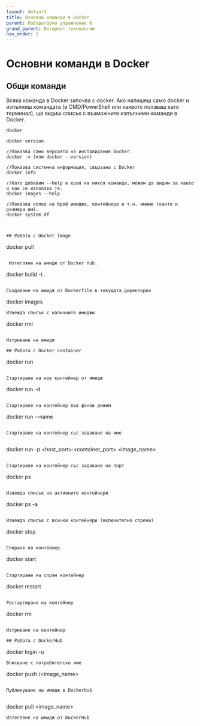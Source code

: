 ```yaml
---
layout: default
title: Основни команди в Docker
parent: Лабораторно упражнение 6
grand_parent: Интернет технологии
nav_order: 2
---
```


# Основни команди в Docker

## Общи команди

Всяка команда в Docker започва с docker. Ако напишеш само docker и изпълниш командата (в CMD/PowerShell или каквото ползваш като терминал), ще видиш списък с възможните изпълними команди в Docker.

```
docker
```

``` //Показва коя е инсталираната версия на Docker и информация за някои компоненти, които се използват от Docker.
docker version   

//Показва само версията на инсталирания Docker.
docker -v (или docker --version)

//Показва системна информация, свързана с Docker
docker info

//Като добавим --help в края на някоя команда, можем да видим за какво и как се използва тя.
docker images --help

//Показва колко на брой имиджа, контейнера и т.н. имаме (както и размера им).
docker system df
 


## Работа с Docker image

```
docker pull <image>
```

 Изтегляне на имидж от Docker Hub.

```
docker build -t <name> .
```

Създаване на имидж от Dockerfile в текущата директория

```
docker images
```
Извежда списък с наличните имиджи

```
docker rmi <image>
```

Изтриване на имидж

## Работа с Docker container

```
docker run <image>

```

Стартиране на нов контейнер от имидж

```
docker run -d <image>
```

Стартиране на контейнер във фонов режим

```
docker run --name <name> <image>	
```

Стартиране на контейнер със задаване на име


```
docker run -p <host_port>:<container_port> <image_name>
```

Стартиране на контейнер със задаване на порт

```
docker ps	
```

Извежда списък на активните контейнери

```
docker ps -a	
```

Извежда списък с всички контейнери (включително спрени)

```
docker stop <container>
```

Спиране на контейнер

```
docker start <container>
```

Стартиране на спрян контейнер

```
docker restart <container>
```

Рестартиране на контейнер

```
docker rm <container>
```

Изтриване на контейнер

## Работа с DockerHub

```
docker login -u <username>
```
Вписване с потребителско име

```
docker push <username>/<image_name>
```

Публикуване на имидж в DockerHub
	

```
docker pull <image_name>
```
Изтегляне на имидж от DockerHub
	
	
